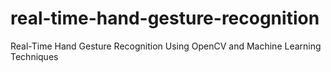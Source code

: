 # real-time-hand-gesture-recognition
Real-Time Hand Gesture Recognition Using OpenCV and Machine Learning Techniques
